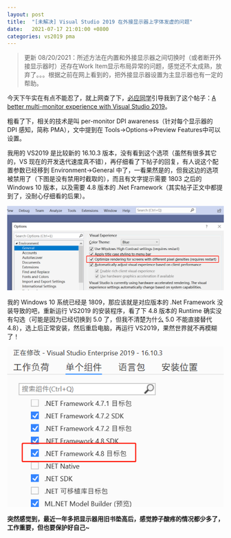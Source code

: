 ```yaml
---
layout: post
title:  "[未解决] Visual Studio 2019 在外接显示器上字体发虚的问题"
date:   2021-07-17 21:01:00 +0800
categories: vs2019 pma
---
```


> 更新 08/20/2021：所述方法在内置和外接显示器之间切换时（或者断开外接显示器时）还存在Work Item显示布局异常的问题，感觉还不太成熟，放弃了。。。根据之前在网上看到的，把外接显示器设置为主显示器也有一定的帮助。

今天下午实在有点不能忍了，就上网查了下，[必应同学](https://cn.bing.com/?FORM=Z9FD1)引导我到了这个帖子：[A better multi-monitor experience with Visual Studio 2019](https://devblogs.microsoft.com/visualstudio/a-better-multi-monitor-experience-with-visual-studio-2019/)。

粗看了下，相关的技术是叫 per-monitor DPI awareness（针对每个显示器的 DPI 感知，简称 PMA），文中提到在 Tools->Options->Preview Features中可以设置。

我用的 VS2019 是比较新的 16.10.3 版本，没有看到这个选项（虽然有很多其它的，VS 现在的开发迭代速度真不错），再仔细看了下帖子的回复，有人说这个配置参数已经移到 Environment->General 中了，一看果然是的，但我这边的选项被禁用了（下图是没有禁用时截取的），而且有文字提示需要 1803 之后的 Windows 10 版本，以及需要 4.8 版本的 .Net Framework（其实帖子正文中都提到了，没耐心仔细看的后果）。

![Environment Configuration](/images/vs2019_tools_options_environment_general.png)

我的 Windows 10 系统已经是 1809，那应该就是对应版本的 .Net Framework 没装导致的吧，重新运行 VS2019 的安装程序，看了下 4.8 版本的 Runtime 确实没有勾选（可能是因为已经切换到 5.0 了，但我不清楚为什么 5.0 不能直接替代 4.8），选上后正常安装，然后重启电脑，再运行 VS2019，果然世界就不再模糊了！

![VS Installation](/images/vs2019_installation_net_framework.png)

**突然感觉到，最近一年多把显示器用旧书垫高后，感觉脖子酸疼的情况都少多了，工作重要，但也要保护好自己~**

<script src="https://utteranc.es/client.js"
        repo="yingang/yingang.github.io"
        issue-term="pathname"
        label="Comment"
        theme="github-light"
        crossorigin="anonymous"
        async>
</script>